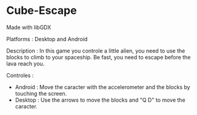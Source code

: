 # Cube-Escape
Made with libGDX

Platforms : Desktop and Android

Description : In this game you controle a little alien, you need to use the blocks to climb to your spaceship.
Be fast, you need to escape before the lava reach you.

Controles : 
  - Android : Move the caracter with the accelerometer and the blocks by touching the screen.
  - Desktop : Use the arrows to move the blocks and "Q D" to move the caracter.

